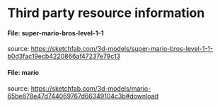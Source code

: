 
# Third party resource information

#### File: super-mario-bros-level-1-1
source: https://sketchfab.com/3d-models/super-mario-bros-level-1-1-b0d3fac19ecb4220866af47237e79c13

#### File: mario
source: https://sketchfab.com/3d-models/mario-65be678e47d744069767d66349104c3b#download
